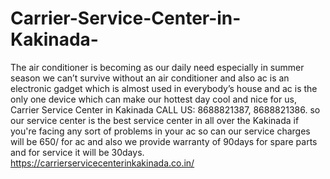 # Carrier-Service-Center-in-Kakinada-
The air conditioner is becoming as our daily need especially in summer season we can’t survive without an air conditioner and also ac is an electronic gadget which is almost used in everybody’s house and ac is the only one device which can make our hottest day cool and nice for us, Carrier Service Center in Kakinada CALL US: 8688821387, 8688821386.       so our service center is the best service center in all over the Kakinada if you're facing any sort of problems in your ac so can our service charges will be 650/ for ac and also we provide warranty of 90days for spare parts and for service it will be 30days. https://carrierservicecenterinkakinada.co.in/ 
